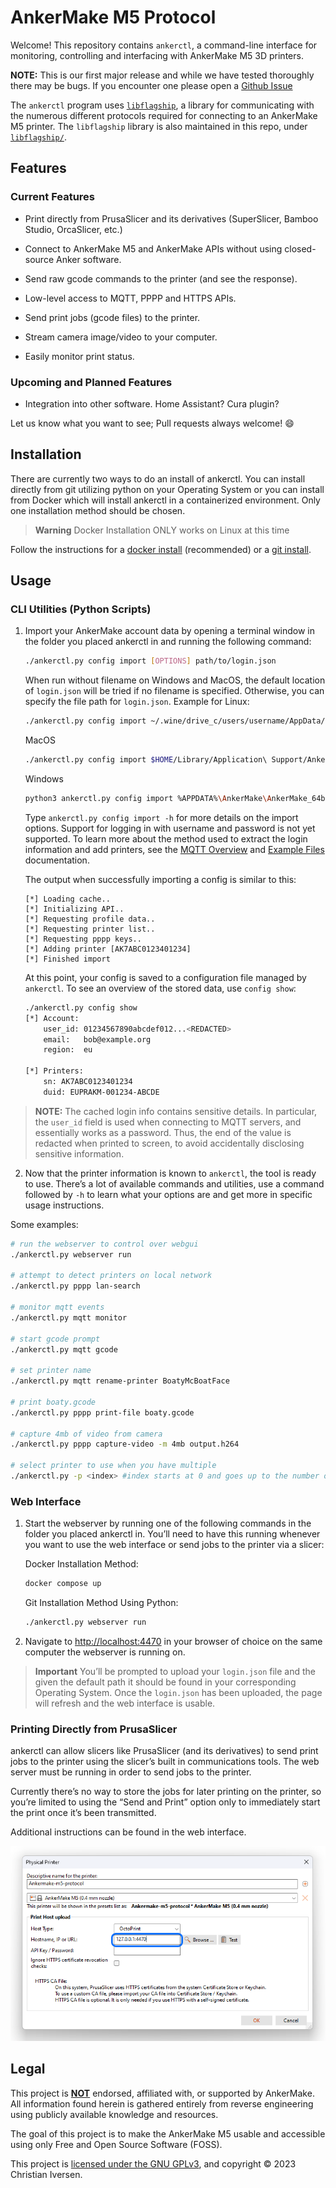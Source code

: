 # AnkerMake M5 Protocol

Welcome! This repository contains `ankerctl`, a command-line interface for monitoring, controlling and interfacing with AnkerMake M5 3D printers.

**NOTE:** This is our first major release and while we have tested thoroughly there may be bugs. If you encounter one please open a [Github Issue](https://github.com/Ankermgmt/ankermake-m5-protocol/issues/new/choose)

The `ankerctl` program uses [`libflagship`](documentation/developer-docs/libflagship.md), a library for communicating with the numerous different protocols required for connecting to an AnkerMake M5 printer. The `libflagship` library is also maintained in this repo, under [`libflagship/`](libflagship/).

## Features

### Current Features

 - Print directly from PrusaSlicer and its derivatives (SuperSlicer, Bamboo Studio, OrcaSlicer, etc.)

 - Connect to AnkerMake M5 and AnkerMake APIs without using closed-source Anker software.

 - Send raw gcode commands to the printer (and see the response).

 - Low-level access to MQTT, PPPP and HTTPS APIs.

 - Send print jobs (gcode files) to the printer.

 - Stream camera image/video to your computer.

 - Easily monitor print status.

### Upcoming and Planned Features

 - Integration into other software. Home Assistant? Cura plugin?

Let us know what you want to see; Pull requests always welcome! :smile:

## Installation

There are currently two ways to do an install of ankerctl. You can install directly from git utilizing python on your Operating System or you can install from Docker which will install ankerctl in a containerized environment. Only one installation method should be chosen. 

> **Warning**
> Docker Installation ONLY works on Linux at this time

Follow the instructions for a [docker install](./documentation/install-from-docker.md) (recommended) or a [git install](./documentation/install-from-git.md).

## Usage

### CLI Utilities (Python Scripts)

1. Import your AnkerMake account data by opening a terminal window in the folder you placed ankerctl in and running the following command:

   ```sh
   ./ankerctl.py config import [OPTIONS] path/to/login.json 
   ```

   When run without filename on Windows and MacOS, the default location of `login.json` will be tried if no filename is specified. Otherwise, you can specify the file path for `login.json`. Example for Linux:
   ```sh
   ./ankerctl.py config import ~/.wine/drive_c/users/username/AppData/Local/AnkerMake/AnkerMake_64bit_fp/login.json
   ```
   MacOS
   ```sh
   ./ankerctl.py config import $HOME/Library/Application\ Support/AnkerMake/AnkerMake_64bit_fp/login.json
   ```
   Windows
   ```sh
   python3 ankerctl.py config import %APPDATA%\AnkerMake\AnkerMake_64bit_fp\login.json
   ```

   Type `ankerctl.py config import -h` for more details on the import options. Support for logging in with username and password is not yet supported. To learn more about the method used to extract the login information and add printers, see the [MQTT Overview](documentation/developer-docs/mqtt-overview.md) and [Example Files](documentation/developer-docs/example-file-usage) documentation.

   The output when successfully importing a config is similar to this:

   ```
   [*] Loading cache..
   [*] Initializing API..
   [*] Requesting profile data..
   [*] Requesting printer list..
   [*] Requesting pppp keys..
   [*] Adding printer [AK7ABC0123401234]
   [*] Finished import
   ```

   At this point, your config is saved to a configuration file managed by `ankerctl`. To see an overview of the stored data, use `config show`:

   ```sh
   ./ankerctl.py config show
   [*] Account:
       user_id: 01234567890abcdef012...<REDACTED>
       email:   bob@example.org
       region:  eu
   
   [*] Printers:
       sn: AK7ABC0123401234
       duid: EUPRAKM-001234-ABCDE
   ```

> **NOTE:** 
> The cached login info contains sensitive details. In particular, the `user_id` field is used when connecting to MQTT servers, and essentially works as a password. Thus, the end of the value is redacted when printed to screen, to avoid accidentally disclosing sensitive information.

2. Now that the printer information is known to `ankerctl`, the tool is ready to use. There’s a lot of available commands and utilities, use a command followed by `-h` to learn what your options are and get more in specific usage instructions.

Some examples:

```sh
# run the webserver to control over webgui
./ankerctl.py webserver run

# attempt to detect printers on local network
./ankerctl.py pppp lan-search

# monitor mqtt events
./ankerctl.py mqtt monitor

# start gcode prompt
./ankerctl.py mqtt gcode

# set printer name
./ankerctl.py mqtt rename-printer BoatyMcBoatFace

# print boaty.gcode
./ankerctl.py pppp print-file boaty.gcode

# capture 4mb of video from camera
./ankerctl.py pppp capture-video -m 4mb output.h264

# select printer to use when you have multiple
./ankerctl.py -p <index> #index starts at 0 and goes up to the number of printers you have
```

### Web Interface

1. Start the webserver by running one of the following commands in the folder you placed ankerctl in. You’ll need to have this running whenever you want to use the web interface or send jobs to the printer via a slicer:

   Docker Installation Method:

   ```sh
   docker compose up
   ```

   Git Installation Method Using Python:

   ```sh
   ./ankerctl.py webserver run
   ```

2. Navigate to [http://localhost:4470](http://localhost:4470) in your browser of choice on the same computer the webserver is running on. 
 
 > **Important**
 > You’ll be prompted to upload your `login.json` file and the given the default path it should be found in your corresponding Operating System. 
   Once the `login.json` has been uploaded, the page will refresh and the web interface is usable.

### Printing Directly from PrusaSlicer

ankerctl can allow slicers like PrusaSlicer (and its derivatives) to send print jobs to the printer using the slicer’s built in communications tools. The web server must be running in order to send jobs to the printer. 

Currently there’s no way to store the jobs for later printing on the printer, so you’re limited to using the “Send and Print” option only to immediately start the print once it’s been transmitted. 

Additional instructions can be found in the web interface.

![Screenshot of prusa slicer](/static/img/setup/prusaslicer-2.png "Screenshot of prusa slicer")

## Legal

This project is **<u>NOT</u>** endorsed, affiliated with, or supported by AnkerMake. All information found herein is gathered entirely from reverse engineering using publicly available knowledge and resources.

The goal of this project is to make the AnkerMake M5 usable and accessible using only Free and Open Source Software (FOSS).

This project is [licensed under the GNU GPLv3](LICENSE), and copyright © 2023 Christian Iversen.
